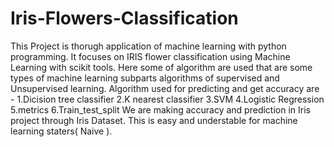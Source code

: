 # Iris-Flowers-Classification
This Project is thorugh application of machine learning with python programming. It focuses on IRIS flower classification using Machine Learning with scikit tools. 
Here some of algorithm are used that are some types of machine learning subparts algorithms of supervised and Unsupervised learning. Algorithm used for predicting and get accuracy 
are -
1.Dicision tree classifier
2.K nearest classifier
3.SVM
4.Logistic Regression
5.metrics
6.Train_test_split We are making accuracy and prediction in Iris project through Iris Dataset. This is easy and understable for machine learning staters( Naive ).
